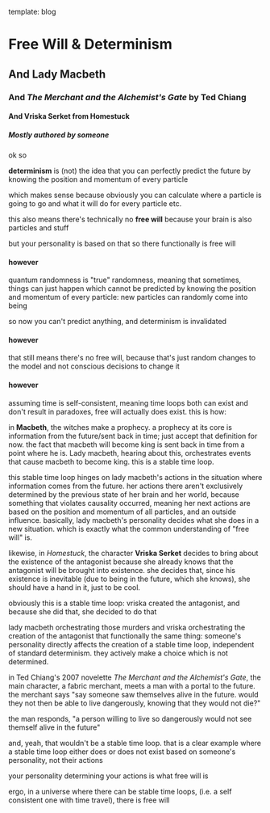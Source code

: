 template: blog

# Free Will & Determinism
## And Lady Macbeth
### And *The Merchant and the Alchemist's Gate* by Ted Chiang
#### And Vriska Serket from Homestuck
##### Mostly authored by <strong class="koraki">someone</strong>

ok so

**determinism** is (not) the idea that you can perfectly predict the future by knowing the position and momentum of every particle

which makes sense because obviously you can calculate where a particle is going to go and what it will do for every particle etc.

this also means there's technically no **free will** because your brain is also particles and stuff

but your personality is based on that so there functionally is free will
#### however

quantum randomness is "true" randomness, meaning that sometimes, things can just happen which cannot be predicted by knowing the position and momentum of every particle: new particles can randomly come into being

so now you can't predict anything, and determinism is invalidated
#### however

that still means there's no free will, because that's just random changes to the model and not conscious decisions to change it
#### however

assuming time is self-consistent, meaning time loops both can exist and don't result in paradoxes, free will actually does exist. this is how:

in **Macbeth**, the witches make a prophecy. a prophecy at its core is information from the future/sent back in time; just accept that definition for now. the fact that macbeth will become king is sent back in time from a point where he is. Lady macbeth, hearing about this, orchestrates events that cause macbeth to become king. this is a stable time loop.

this stable time loop hinges on lady macbeth's actions in the situation where information comes from the future. her actions there aren't exclusively determined by the previous state of her brain and her world, because something that violates causality occurred, meaning her next actions are based on the position and momentum of all particles, and an outside influence. basically, lady macbeth's personality decides what she does in a new situation. which is exactly what the common understanding of "free will" is.

likewise, in *Homestuck*, the character **Vriska Serket** decides to bring about the existence of the antagonist because she already knows that the antagonist will be brought into existence. she decides that, since his existence is inevitable (due to being in the future, which she knows), she should have a hand in it, just to be cool.

obviously this is a stable time loop: vriska created the antagonist, and because she did that, she decided to do that

lady macbeth orchestrating those murders and vriska orchestrating the creation of the antagonist that functionally the same thing: someone's personality directly affects the creation of a stable time loop, independent of standard determinism. they actively make a choice which is not determined.

in Ted Chiang's 2007 novelette *The Merchant and the Alchemist's Gate*, the main character, a fabric merchant, meets a man with a portal to the future. the merchant says "say someone saw themselves alive in the future. would they not then be able to live dangerously, knowing that they would not die?"

the man responds, "a person willing to live so dangerously would not see themself alive in the future"

and, yeah, that wouldn't be a stable time loop. that is a clear example where a stable time loop either does or does not exist based on someone's personality, not their actions

your personality determining your actions is what free will is

ergo, in a universe where there can be stable time loops, (i.e. a self consistent one with time travel), there is free will
